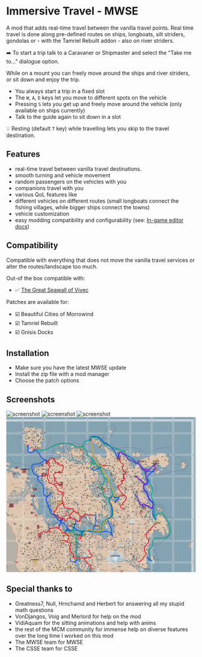# Immersive Travel - MWSE

A mod that adds real-time travel between the vanilla travel points. Real time travel is done along pre-defined routes on ships, longboats, silt striders, gondolas or - with the Tamriel Rebuilt addon - also on river striders.

➡️ To start a trip talk to a Caravaner or Shipmaster and select the "Take me to..." dialogue option.

While on a mount you can freely move around the ships and river striders, or sit down and enjoy the trip. 
- You always start a trip in a fixed slot
- The `W`, `A`, `D` keys let you move to different spots on the vehicle
- Pressing `S` lets you get up and freely move around the vehicle (only available on ships currently) 
- Talk to the guide again to sit down in a slot

💡 Resting (default `T` key) while travelling lets you skip to the travel destination. 

## Features

- real-time travel between vanilla travel destinations.
- smooth turning and vehicle movement
- random passengers on the vehicles with you
- companions travel with you
- various QoL features like 
- different vehicles on different routes (small longboats connect the fishing villages, while bigger ships connect the towns)
- vehicle customization
- easy modding compatibility and configurability (see: [In-game editor docs](./editor.md)) 

## Compatibility

Compatible with everything that does not move the vanilla travel services or alter the routes/landscape too much.

Out-of the box compatible with:
* ✅ [The Great Seawall of Vivec](https://www.nexusmods.com/morrowind/mods/53544)

Patches are available for:

* ☑️ Beautiful Cities of Morrowind
* ☑️ Tamriel Rebuilt
* ☑️ Gnisis Docks

## Installation

- Make sure you have the latest MWSE update
- Install the zip file with a mod manager
- Choose the patch options

## Screenshots

![screenshot](/_assets/immersive%20travel/Morrowind%202023-08-23%2015.48.51.900.png)
![screenshot](/_assets/immersive%20travel/Morrowind%202024-02-02%2013.45.52.755.png)
![screenshot](/_assets/immersive%20travel/Morrowind%202023-08-22%2011.11.23.347.png)
![screenshot](/_assets/immersive%20travel/tr_travel.png)


## Special thanks to

- Greatness7, Null, Hrnchamd and Herbert for answering all my stupid math questions
- VonDjangos, Voig and Merlord for help on the mod
- VidiAquam for the sitting animations and help with anims
- the rest of the MCM community for immense help on diverse features over the long time I worked on this mod
- The MWSE team for MWSE
- The CSSE team for CSSE
